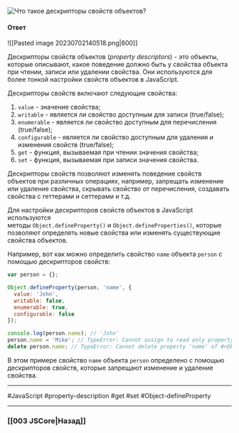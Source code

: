 ![Что такое дескрипторы свойств объектов?](https://youtu.be/XtQPrt8G0n8?t=237)

#### Ответ

![[Pasted image 20230702140518.png|600]]

Дескрипторы свойств объектов (*property descriptors*) - это объекты, которые описывают, какое поведение должно быть у свойства объекта при чтении, записи или удалении свойства. 
Они используются для более тонкой настройки свойств объектов в JavaScript.

Дескрипторы свойств включают следующие свойства:
1. `value` - значение свойства;
2. `writable` - является ли свойство доступным для записи (true/false);
3. `enumerable` - является ли свойство доступным для перечисления (true/false);
4. `configurable` - является ли свойство доступным для удаления и изменения свойств (true/false);
5. `get` - функция, вызываемая при чтении значения свойства;
6. `set` - функция, вызываемая при записи значения свойства.

Дескрипторы свойств позволяют изменять поведение свойств объектов при различных операциях, например, запрещать изменение или удаление свойства, скрывать свойство от перечисления, создавать свойства с геттерами и сеттерами и т.д.

Для настройки дескрипторов свойств объектов в JavaScript используются методы `Object.defineProperty()` и `Object.defineProperties()`, которые позволяют определять новые свойства или изменять существующие свойства объектов.
	
Например, вот как можно определить свойство `name` объекта `person` с помощью дескрипторов свойств:

```javascript
var person = {};

Object.defineProperty(person, 'name', {
  value: 'John',
  writable: false,
  enumerable: true,
  configurable: false
});

console.log(person.name); // 'John'
person.name = 'Mike'; // TypeError: Cannot assign to read only property 'name' of object '#<Object>'
delete person.name; // TypeError: Cannot delete property 'name' of #<Object>
```

В этом примере свойство `name` объекта `person` определено с помощью дескрипторов свойств, которые запрещают изменение и удаление свойства.

___
 #JavaScript #property-description #get #set #Object-defineProperty

___

### [[003 JSCore|Назад]]
